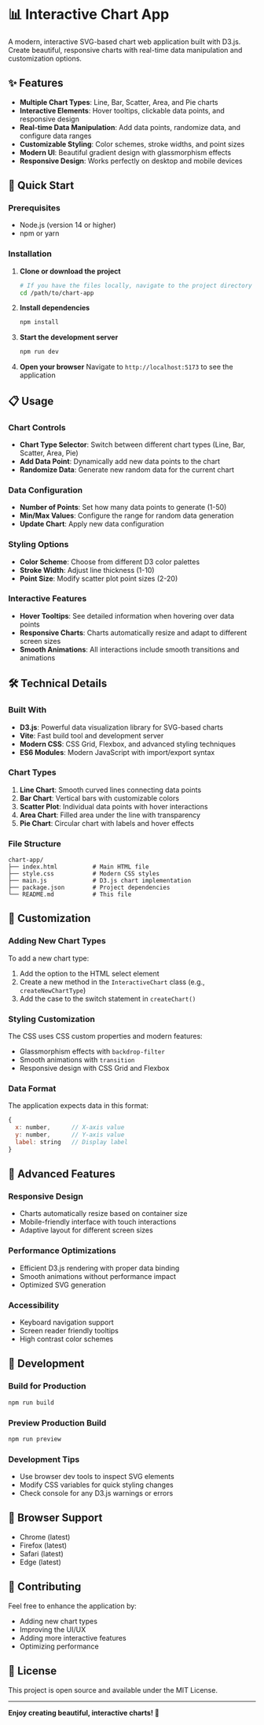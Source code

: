 # 📊 Interactive Chart App


A modern, interactive SVG-based chart web application built with D3.js. Create beautiful, responsive charts with real-time data manipulation and customization options.

## ✨ Features

- **Multiple Chart Types**: Line, Bar, Scatter, Area, and Pie charts
- **Interactive Elements**: Hover tooltips, clickable data points, and responsive design
- **Real-time Data Manipulation**: Add data points, randomize data, and configure data ranges
- **Customizable Styling**: Color schemes, stroke widths, and point sizes
- **Modern UI**: Beautiful gradient design with glassmorphism effects
- **Responsive Design**: Works perfectly on desktop and mobile devices

## 🚀 Quick Start

### Prerequisites
- Node.js (version 14 or higher)
- npm or yarn

### Installation

1. **Clone or download the project**
   ```bash
   # If you have the files locally, navigate to the project directory
   cd /path/to/chart-app
   ```

2. **Install dependencies**
   ```bash
   npm install
   ```

3. **Start the development server**
   ```bash
   npm run dev
   ```

4. **Open your browser**
   Navigate to `http://localhost:5173` to see the application

## 📋 Usage

### Chart Controls

- **Chart Type Selector**: Switch between different chart types (Line, Bar, Scatter, Area, Pie)
- **Add Data Point**: Dynamically add new data points to the chart
- **Randomize Data**: Generate new random data for the current chart

### Data Configuration

- **Number of Points**: Set how many data points to generate (1-50)
- **Min/Max Values**: Configure the range for random data generation
- **Update Chart**: Apply new data configuration

### Styling Options

- **Color Scheme**: Choose from different D3 color palettes
- **Stroke Width**: Adjust line thickness (1-10)
- **Point Size**: Modify scatter plot point sizes (2-20)

### Interactive Features

- **Hover Tooltips**: See detailed information when hovering over data points
- **Responsive Charts**: Charts automatically resize and adapt to different screen sizes
- **Smooth Animations**: All interactions include smooth transitions and animations

## 🛠️ Technical Details

### Built With
- **D3.js**: Powerful data visualization library for SVG-based charts
- **Vite**: Fast build tool and development server
- **Modern CSS**: CSS Grid, Flexbox, and advanced styling techniques
- **ES6 Modules**: Modern JavaScript with import/export syntax

### Chart Types

1. **Line Chart**: Smooth curved lines connecting data points
2. **Bar Chart**: Vertical bars with customizable colors
3. **Scatter Plot**: Individual data points with hover interactions
4. **Area Chart**: Filled area under the line with transparency
5. **Pie Chart**: Circular chart with labels and hover effects

### File Structure
```
chart-app/
├── index.html          # Main HTML file
├── style.css           # Modern CSS styles
├── main.js             # D3.js chart implementation
├── package.json        # Project dependencies
└── README.md           # This file
```

## 🎨 Customization

### Adding New Chart Types
To add a new chart type:

1. Add the option to the HTML select element
2. Create a new method in the `InteractiveChart` class (e.g., `createNewChartType`)
3. Add the case to the switch statement in `createChart()`

### Styling Customization
The CSS uses CSS custom properties and modern features:
- Glassmorphism effects with `backdrop-filter`
- Smooth animations with `transition`
- Responsive design with CSS Grid and Flexbox

### Data Format
The application expects data in this format:
```javascript
{
  x: number,      // X-axis value
  y: number,      // Y-axis value
  label: string   // Display label
}
```

## 🌟 Advanced Features

### Responsive Design
- Charts automatically resize based on container size
- Mobile-friendly interface with touch interactions
- Adaptive layout for different screen sizes

### Performance Optimizations
- Efficient D3.js rendering with proper data binding
- Smooth animations without performance impact
- Optimized SVG generation

### Accessibility
- Keyboard navigation support
- Screen reader friendly tooltips
- High contrast color schemes

## 🔧 Development

### Build for Production
```bash
npm run build
```

### Preview Production Build
```bash
npm run preview
```

### Development Tips
- Use browser dev tools to inspect SVG elements
- Modify CSS variables for quick styling changes
- Check console for any D3.js warnings or errors

## 📱 Browser Support

- Chrome (latest)
- Firefox (latest)
- Safari (latest)
- Edge (latest)

## 🤝 Contributing

Feel free to enhance the application by:
- Adding new chart types
- Improving the UI/UX
- Adding more interactive features
- Optimizing performance

## 📄 License

This project is open source and available under the MIT License.

---

**Enjoy creating beautiful, interactive charts! 🎉**
